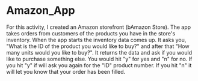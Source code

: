 # Amazon_App

For this activity, I created an Amazon storefront (bAmazon Store). The app takes orders from customers of the products you  have in the store's inventory. When the app starts the inventory data comes up. It asks you, "What is the ID of the product you would like to buy?" and after that "How many units would you like to buy?". It returns the data and ask if you would like to purchase something else. You would hit "y" for yes and "n" for no. If you hit "y" if will ask you again for the "ID" product number. If you hit "n" it will let you know that your order has been filled.
